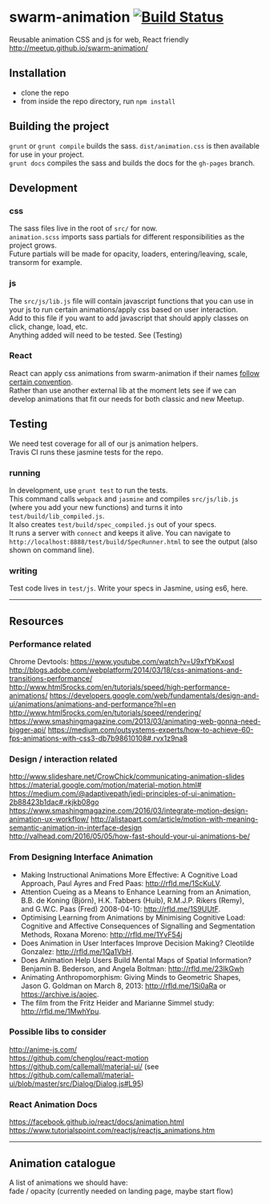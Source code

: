 # swarm-animation [![Build Status](https://travis-ci.org/unjust/sparklemotion.svg?branch=master)](https://travis-ci.org/unjust/sparklemotion)
Reusable animation CSS and js for web, React friendly
http://meetup.github.io/swarm-animation/

## Installation

* clone the repo
* from inside the repo directory, run `npm install`

## Building the project
  `grunt` or `grunt compile` builds the sass. `dist/animation.css` is then available for use in your project.   
  `grunt docs` compiles the sass and builds the docs for the `gh-pages` branch.

## Development
### css
   The sass files live in the root of `src/` for now.  
   `animation.scss` imports sass partials for different responsibilities as the project grows.  
   Future partials will be made for opacity, loaders, entering/leaving, scale, transorm for example.  

### js
   The `src/js/lib.js` file will contain javascript functions that you can use in your js to run certain animations/apply css based on user interaction.  
   Add to this file if you want to add javascript that should apply classes on click, change, load, etc.  
   Anything added will need to be tested. See (Testing)  

### React
   React can apply css animations from swarm-animation if their names [follow certain convention](https://facebook.github.io/react/docs/animation.html).  
   Rather than use another external lib at the moment lets see if we can develop animations that fit our needs for both classic and new Meetup.

## Testing
  We need test coverage for all of our js animation helpers.   
  Travis CI runs these jasmine tests for the repo.  
  
### running
  In development, use `grunt test` to run the tests.  
  This command calls `webpack` and `jasmine` and compiles `src/js/lib.js` (where you add your new functions) and turns it into `test/build/lib_compiled.js`.  
  It also creates `test/build/spec_compiled.js` out of your specs.  
  It runs a server with `connect` and keeps it alive. You can navigate to `http://localhost:8888/test/build/SpecRunner.html` to see the output (also shown on command line).

### writing
  Test code lives in `test/js`. Write your specs in Jasmine, using es6, here.

---
## Resources

### Performance related

Chrome Devtools: https://www.youtube.com/watch?v=U9xfYbKxosI  
http://blogs.adobe.com/webplatform/2014/03/18/css-animations-and-transitions-performance/
http://www.html5rocks.com/en/tutorials/speed/high-performance-animations/
https://developers.google.com/web/fundamentals/design-and-ui/animations/animations-and-performance?hl=en
http://www.html5rocks.com/en/tutorials/speed/rendering/
https://www.smashingmagazine.com/2013/03/animating-web-gonna-need-bigger-api/
https://medium.com/outsystems-experts/how-to-achieve-60-fps-animations-with-css3-db7b98610108#.rvx1z9na8

### Design / interaction related

http://www.slideshare.net/CrowChick/communicating-animation-slides
https://material.google.com/motion/material-motion.html#
https://medium.com/@adaptivepath/jedi-principles-of-ui-animation-2b88423b1dac#.rkjkb08go
https://www.smashingmagazine.com/2016/03/integrate-motion-design-animation-ux-workflow/
http://alistapart.com/article/motion-with-meaning-semantic-animation-in-interface-design
http://valhead.com/2016/05/05/how-fast-should-your-ui-animations-be/

### From Designing Interface Animation
* Making Instructional Animations More Effective: A Cognitive Load Approach, Paul Ayres and Fred Paas: http://rfld.me/1ScKuLV. 
* Attention Cueing as a Means to Enhance Learning from an Animation, B.B. de Koning (Björn), H.K. Tabbers (Huib), R.M.J.P. Rikers (Remy),  and G.W.C. Paas (Fred) 2008-04-10: http://rfld.me/1S9UUtF.
* Optimising Learning from Animations by Minimising Cognitive Load: Cognitive and Affective Consequences of Signalling and Segmentation Methods, Roxana Moreno: http://rfld.me/1YvF54j
* Does Animation in User Interfaces Improve Decision Making? Cleotilde Gonzalez: http://rfld.me/1Qa1VbH.
* Does Animation Help Users Build Mental Maps of Spatial Information? Benjamin B. Bederson, and Angela Boltman: http://rfld.me/23IkGwh
* Animating Anthropomorphism: Giving Minds to Geometric Shapes, Jason G. Goldman on March 8, 2013: http://rfld.me/1Si0aRa or https://archive.is/aojec.
* The film from the Fritz Heider and Marianne Simmel study: http://rfld.me/1MwhYpu.

### Possible libs to consider
http://anime-js.com/  
https://github.com/chenglou/react-motion  
https://github.com/callemall/material-ui/ (see https://github.com/callemall/material-ui/blob/master/src/Dialog/Dialog.js#L95)

### React Animation Docs
https://facebook.github.io/react/docs/animation.html  
https://www.tutorialspoint.com/reactjs/reactjs_animations.htm

---

## Animation catalogue

A list of animations we should have:  
fade / opacity (currently needed on landing page, maybe start flow)



